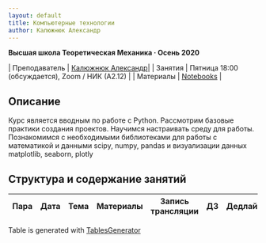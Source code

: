 ```yaml
---
layout: default
title: Компьютерные технологии
author: Калюжнюк Александр
---
```



**Высшая школа Теоретическая Механика · Осень 2020**

| Преподаватель | [Калюжнюк Александр](https://vk.com/alex_iomguy)|
| Занятия   | Пятница 18:00 (обсуждается),  Zoom  / НИК (А2.12) |
| Материалы   | [Notebooks](https://iomguy.github.io/Python2020/tree/master/assignments) |


## Описание

Курс является вводным по работе с Python. Рассмотрим базовые практики создания проектов.
Научимся настраивать среду для работы. Познакомимся с необходимыми библиотеками для работы с математикой и данными scipy, numpy, pandas и визуализации данных matplotlib, seaborn, plotly

## Структура и содержание занятий
| Пара | Дата | Тема | Материалы | Запись трансляции | ДЗ | Дедлайн |
|------|------|------|-----------|-------------------|----|---------|

Table is generated with [TablesGenerator](https://www.tablesgenerator.com/markdown_tables)

